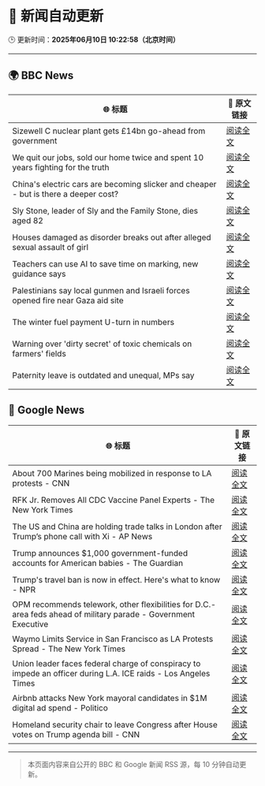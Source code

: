 # 🧠 新闻自动更新

🕒 更新时间：**2025年06月10日 10:22:58（北京时间）**

---

## 🌍 BBC News

| 🌐 标题 | 🔗 原文链接 |
|--------|-------------|
| Sizewell C nuclear plant gets £14bn go-ahead from government | [阅读全文](https://www.bbc.com/news/articles/c4gr3nd5zy6o) |
| We quit our jobs, sold our home twice and spent 10 years fighting for the truth | [阅读全文](https://www.bbc.com/news/articles/cdxn5d4dzrwo) |
| China's electric cars are becoming slicker and cheaper - but is there a deeper cost? | [阅读全文](https://www.bbc.com/news/articles/cy8d4v69jw6o) |
| Sly Stone, leader of Sly and the Family Stone, dies aged 82 | [阅读全文](https://www.bbc.com/news/articles/c4g2d5yz1r1o) |
| Houses damaged as disorder breaks out after alleged sexual assault of girl | [阅读全文](https://www.bbc.com/news/articles/ckg4v04p008o) |
| Teachers can use AI to save time on marking, new guidance says | [阅读全文](https://www.bbc.com/news/articles/c1kvyj7dkp0o) |
| Palestinians say local gunmen and Israeli forces opened fire near Gaza aid site | [阅读全文](https://www.bbc.com/news/articles/c79e0zxy2lro) |
| The winter fuel payment U-turn in numbers | [阅读全文](https://www.bbc.com/news/articles/c79eg2x5qnno) |
| Warning over 'dirty secret' of toxic chemicals on farmers' fields | [阅读全文](https://www.bbc.com/news/articles/c3e5y85p488o) |
| Paternity leave is outdated and unequal, MPs say | [阅读全文](https://www.bbc.com/news/articles/crmk07jyjmxo) |

## 📰 Google News

| 🌐 标题 | 🔗 原文链接 |
|--------|-------------|
| About 700 Marines being mobilized in response to LA protests - CNN | [阅读全文](https://news.google.com/rss/articles/CBMihAFBVV95cUxPMlNfNkVQU0U0SDIycV9uNF9DdzdBYmhZME1wb01STUlaZ3p1ZWU1MEdBWFFJS3dDclUwVzI4N1NFOEVnRU1oT1NGc0ZjN3VtUE1KcjJpOTJVWGJxS3FVR2p6V09nd1dwZWZyN2F3U0xHRGE3SkxDMUl1bUFCWDJJUHlncy3SAYoBQVVfeXFMTlNZbWwxWndjN1Izd1RZeGRvZlZkX2xScUFTUG5ZOTZxdGl1b04tak43dDVtLU5nbzJITDhWbG9PLTI5R01NNW9VYTQ0U0tsNnJOa0RDWU9pdGR1bEJ5NTJSd1p4Q1NNeFpzVHJaaWlka3F4MmUybGVIM2pXVjlYdTFWWEJmMWdTS1h3?oc=5) |
| RFK Jr. Removes All CDC Vaccine Panel Experts - The New York Times | [阅读全文](https://news.google.com/rss/articles/CBMie0FVX3lxTE4tdDV3UVFhcWhPTThoRU1MZFVyMXYzVFVUUVB0bHVLNV94ZGhydDBub3BQVEpGb29veXpMOEk0amNlLVA4QTZKenZDLXczYk16ampKUDlqQW9PVzJXT1RUcW1zZmRpSHJaMDlTS25qd3JldTRjSmN6eWJ2Zw?oc=5) |
| The US and China are holding trade talks in London after Trump’s phone call with Xi - AP News | [阅读全文](https://news.google.com/rss/articles/CBMikAFBVV95cUxQUDNfQnNrWF9vMHo4Q1M5d0h3UFREa1R3cWFRLXhLajVnRUVjajFrSWt5Q3FhaU4tcnlrNFh0WlFCZEdoTlB1bGdxTEtDUnplb0VtVXZyc0NtSGNHMTB4cEVjdFl1TGdHQTh2RlFrNVdQZXRFeHVtQnJZWFJQaHR4TGtxNmVlUm1FWGNxS1lUZFQ?oc=5) |
| Trump announces $1,000 government-funded accounts for American babies - The Guardian | [阅读全文](https://news.google.com/rss/articles/CBMiggFBVV95cUxNSVZXQjRDTHlGUEs5LTd2QTMyZGZON2diSXc1OEt3bk9VOUZVemYzTEZCRDZTa3czVG0tQ3dTYjc2UkQyeGFxNWlyV3luQ0VJckkxN2d2dnB2T2x5WkpMMEw3azJFWXM3b1BWYmxYdzEwTzZiOFEzY1h4cC1yUzRHeWdR?oc=5) |
| Trump's travel ban is now in effect. Here's what to know - NPR | [阅读全文](https://news.google.com/rss/articles/CBMimwFBVV95cUxONURoQ2dCMjg5bFIxQ19hQ3dqOFRBYUdBTWFENkxxdkNuWXpqckx5WVRPZU9qUUtEVC1wV2JTd21RTVZaNFVJZEplbWgtSE1kbTdSX2U2TEkxXzQ5THJJU1V6ZVpxZk1waDlfbk1fcEdyZEdJWkl5cDYzbWM5b1NrQXJxdFlmdFM4VndqRUhaMDZBMHRnWnp4bzNCaw?oc=5) |
| OPM recommends telework, other flexibilities for D.C.-area feds ahead of military parade - Government Executive | [阅读全文](https://news.google.com/rss/articles/CBMixwFBVV95cUxPaWMxTFl2RzJ5VGdFaDJTNEljTHJzM3hHc1I3d2Fuc3pRcEQ0U3AxNlZjcmU1QUlDcFloVjRrUmlaQ0NsSERXY0lkdUQzc3U0dHRqLW9DeU5PTExiLUx0LTJYTE9SdktfaGd0LTZaSFYwSXo3VElneTBTbDdYS2tFX1pIQUhSOTQzMlZGbHB5b0FHcEcxdlpBaG01UXdldnhMeTFDS0w1dFBOVmk0MFdWc05zZi1GLVFKTlpyakR0clQ4ZVpwdUpv?oc=5) |
| Waymo Limits Service in San Francisco as LA Protests Spread - The New York Times | [阅读全文](https://news.google.com/rss/articles/CBMilgFBVV95cUxQZS1LUnBNaVdwN2dqRnkydWdDT290ek1nME5pa0hzMTRUQ2tDOGxpcjlCVUxhT1NIUEdtNEtFc0N2RWtKRFJmZHR4OEc2cGpDMUNkZGtBMy1PVUdkN2JuaC1lcUVoU09rekpWc2tCMm5OdUxtZ2RZVk5TXzlZclo4ZzhOZzBvMjdob0dWQmpuRFA4V2RiOGc?oc=5) |
| Union leader faces federal charge of conspiracy to impede an officer during L.A. ICE raids - Los Angeles Times | [阅读全文](https://news.google.com/rss/articles/CBMihgFBVV95cUxQdEJvd25ZeDFiZEdXeDRmVTlpel90RnZyc0RxTEhKMmI0SnNYM0haVzc3NDI5SkJGaEhKb0w3cE44MmJWc1hHZ2FSZ0VhM0VBXzhlQmttN1ZyRlptY1lyRGRMXzVhbzRyRkRMeGEyWk1uak5JWHN6aldEM2RpMjVzMVM1bFQ3UQ?oc=5) |
| Airbnb attacks New York mayoral candidates in $1M digital ad spend - Politico | [阅读全文](https://news.google.com/rss/articles/CBMiqwFBVV95cUxNVm84VldiSnJRQVEzcVhDNkpXdkhWVy13U3c3ZmlWM1cxTTRTZDNUYWc2akdTcHh5c1FwTTdIZkZreTl1LXNTX1EzaWR4QlFqWVJjejVVNUtSOWREenZHM29KeTZERloyclQwLTM1VG1EaHZYWTFqQVE5bFg1bEw2blU0VVhpSmhmbDNzbDNtVmNiMzUwSG1VV0VJT1hwaXlqV25VRldTMFM0a1U?oc=5) |
| Homeland security chair to leave Congress after House votes on Trump agenda bill - CNN | [阅读全文](https://news.google.com/rss/articles/CBMiigFBVV95cUxQWmdGN2VZdFlPUVFsWWp4d0k0OXNzcHR1ZDl5ZkN3LU1CaWZlb1dGNXhNU1V5UV9jb0ZfdGNUbkhCaEFIMTZTUjNCaTRXQzFyUGV6dHo3UEQxOFU0Q2x6NTRXQzZwVThjbk5YcGJuam5hdnZEODNudUhTOWRkMTlqRVowLU1ubVJqM1HSAY8BQVVfeXFMUHFfVnd6VWt1ZGVnT0d4WnhJQk9vSXA4STM4Z2t1bHJ4WmxqVm1UNXlLWkszci1HZ0FuQ1VSTWFrQ3BBZTFPc08yekNVeE1uNnNWaG9Nd1cxeHRZNTBOZVpJYVlvYlBuM3VkTTl6MG9fdTZhSU13eUwyQzJ0SWVCaEg3cTFJZm9BdDBtSTk5TDg?oc=5) |

---
> 本页面内容来自公开的 BBC 和 Google 新闻 RSS 源，每 10 分钟自动更新。
